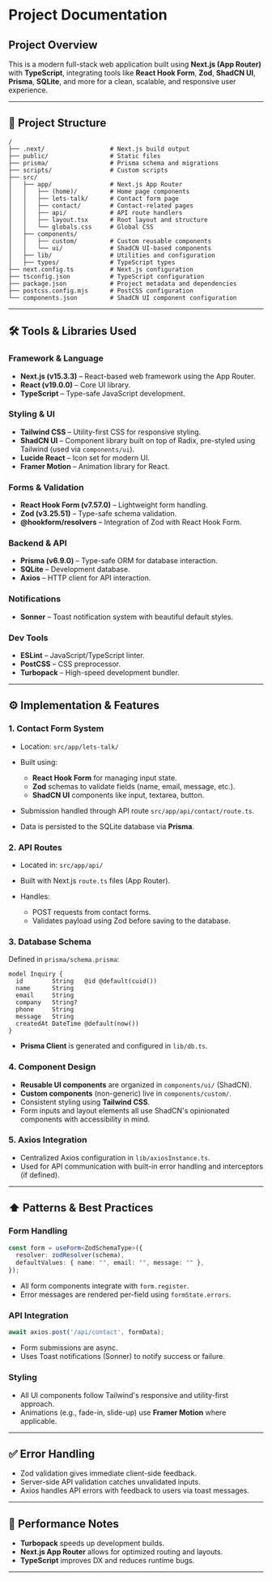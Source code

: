 # Project Documentation

## Project Overview

This is a modern full-stack web application built using **Next.js (App Router)** with **TypeScript**, integrating tools like **React Hook Form**, **Zod**, **ShadCN UI**, **Prisma**, **SQLite**, and more for a clean, scalable, and responsive user experience.

---

## 📁 Project Structure

```
/
├── .next/                  # Next.js build output
├── public/                 # Static files
├── prisma/                 # Prisma schema and migrations
├── scripts/                # Custom scripts
├── src/
│   ├── app/                # Next.js App Router
│   │   ├── (home)/         # Home page components
│   │   ├── lets-talk/      # Contact form page
│   │   ├── contact/        # Contact-related pages
│   │   ├── api/            # API route handlers
│   │   ├── layout.tsx      # Root layout and structure
│   │   └── globals.css     # Global CSS
│   ├── components/
│   │   ├── custom/         # Custom reusable components
│   │   └── ui/             # ShadCN UI-based components
│   ├── lib/                # Utilities and configuration
│   ├── types/              # TypeScript types
├── next.config.ts          # Next.js configuration
├── tsconfig.json           # TypeScript configuration
├── package.json            # Project metadata and dependencies
├── postcss.config.mjs      # PostCSS configuration
└── components.json         # ShadCN UI component configuration
```

---

## 🛠️ Tools & Libraries Used

### Framework & Language

* **Next.js (v15.3.3)** – React-based web framework using the App Router.
* **React (v19.0.0)** – Core UI library.
* **TypeScript** – Type-safe JavaScript development.

### Styling & UI

* **Tailwind CSS** – Utility-first CSS for responsive styling.
* **ShadCN UI** – Component library built on top of Radix, pre-styled using Tailwind (used via `components/ui`).
* **Lucide React** – Icon set for modern UI.
* **Framer Motion** – Animation library for React.

### Forms & Validation

* **React Hook Form (v7.57.0)** – Lightweight form handling.
* **Zod (v3.25.51)** – Type-safe schema validation.
* **@hookform/resolvers** – Integration of Zod with React Hook Form.

### Backend & API

* **Prisma (v6.9.0)** – Type-safe ORM for database interaction.
* **SQLite** – Development database.
* **Axios** – HTTP client for API interaction.

### Notifications

* **Sonner** – Toast notification system with beautiful default styles.

### Dev Tools

* **ESLint** – JavaScript/TypeScript linter.
* **PostCSS** – CSS preprocessor.
* **Turbopack** – High-speed development bundler.

---

## ⚙️ Implementation & Features

### 1. **Contact Form System**

* Location: `src/app/lets-talk/`
* Built using:

  * **React Hook Form** for managing input state.
  * **Zod** schemas to validate fields (name, email, message, etc.).
  * **ShadCN UI** components like input, textarea, button.
* Submission handled through API route `src/app/api/contact/route.ts`.
* Data is persisted to the SQLite database via **Prisma**.

### 2. **API Routes**

* Located in: `src/app/api/`
* Built with Next.js `route.ts` files (App Router).
* Handles:

  * POST requests from contact forms.
  * Validates payload using Zod before saving to the database.

### 3. **Database Schema**

Defined in `prisma/schema.prisma`:

```prisma
model Inquiry {
  id        String   @id @default(cuid())
  name      String
  email     String
  company   String?
  phone     String
  message   String
  createdAt DateTime @default(now())
}
```

* **Prisma Client** is generated and configured in `lib/db.ts`.

### 4. **Component Design**

* **Reusable UI components** are organized in `components/ui/` (ShadCN).
* **Custom components** (non-generic) live in `components/custom/`.
* Consistent styling using **Tailwind CSS**.
* Form inputs and layout elements all use ShadCN's opinionated components with accessibility in mind.

### 5. **Axios Integration**

* Centralized Axios configuration in `lib/axiosInstance.ts`.
* Used for API communication with built-in error handling and interceptors (if defined).

---

## ⬆️ Patterns & Best Practices

### Form Handling

```ts
const form = useForm<ZodSchemaType>({
  resolver: zodResolver(schema),
  defaultValues: { name: "", email: "", message: "" },
});
```

* All form components integrate with `form.register`.
* Error messages are rendered per-field using `formState.errors`.

### API Integration

```ts
await axios.post('/api/contact', formData);
```

* Form submissions are async.
* Uses Toast notifications (Sonner) to notify success or failure.

### Styling

* All UI components follow Tailwind's responsive and utility-first approach.
* Animations (e.g., fade-in, slide-up) use **Framer Motion** where applicable.

---

## ✅ Error Handling

* Zod validation gives immediate client-side feedback.
* Server-side API validation catches unvalidated inputs.
* Axios handles API errors with feedback to users via toast messages.

---

## 🚀 Performance Notes

* **Turbopack** speeds up development builds.
* **Next.js App Router** allows for optimized routing and layouts.
* **TypeScript** improves DX and reduces runtime bugs.

---
